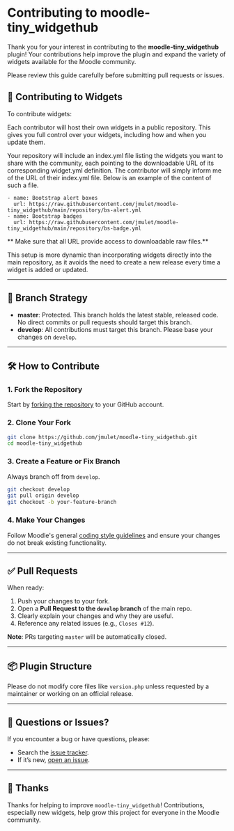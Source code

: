 
# Contributing to moodle-tiny_widgethub

Thank you for your interest in contributing to the **moodle-tiny_widgethub** plugin! Your contributions help improve the plugin and expand the variety of widgets available for the Moodle community.

Please review this guide carefully before submitting pull requests or issues.

## 🧩 Contributing to Widgets

To contribute widgets:

Each contributor will host their own widgets in a public repository. This gives you full control over your widgets, including how and when you update them.

Your repository will include an index.yml file listing the widgets you want to share with the community, each pointing to the downloadable URL of its corresponding widget.yml definition. The contributor will simply inform me of the URL of their index.yml file. Below is an example of the content of such a file.
```
- name: Bootstrap alert boxes
  url: https://raw.githubusercontent.com/jmulet/moodle-tiny_widgethub/main/repository/bs-alert.yml
- name: Bootstrap badges
  url: https://raw.githubusercontent.com/jmulet/moodle-tiny_widgethub/main/repository/bs-badge.yml
```
** Make sure that all URL provide access to downloadable raw files.**

This setup is more dynamic than incorporating widgets directly into the main repository, as it avoids the need to create a new release every time a widget is added or updated.

---

## 🔧 Branch Strategy

- **master**: Protected. This branch holds the latest stable, released code. No direct commits or pull requests should target this branch.
- **develop**: All contributions must target this branch. Please base your changes on `develop`.

---

## 🛠️ How to Contribute

### 1. Fork the Repository
Start by [forking the repository](https://github.com/jmulet/moodle-tiny_widgethub/fork) to your GitHub account.

### 2. Clone Your Fork
```bash
git clone https://github.com/jmulet/moodle-tiny_widgethub.git
cd moodle-tiny_widgethub
```

### 3. Create a Feature or Fix Branch
Always branch off from `develop`.

```bash
git checkout develop
git pull origin develop
git checkout -b your-feature-branch
```

### 4. Make Your Changes
Follow Moodle's general [coding style guidelines](https://moodledev.io/general/development/policies/codingstyle) and ensure your changes do not break existing functionality.

---



## ✅ Pull Requests

When ready:

1. Push your changes to your fork.
2. Open a **Pull Request to the `develop` branch** of the main repo.
3. Clearly explain your changes and why they are useful.
4. Reference any related issues (e.g., `Closes #12`).

**Note**: PRs targeting `master` will be automatically closed.

---

## 📦 Plugin Structure

Please do not modify core files like `version.php` unless requested by a maintainer or working on an official release.

---

## 💬 Questions or Issues?

If you encounter a bug or have questions, please:
- Search the [issue tracker](https://github.com/jmulet/moodle-tiny_widgethub/issues).
- If it’s new, [open an issue](https://github.com/jmulet/moodle-tiny_widgethub/issues/new).

---

## 🙏 Thanks

Thanks for helping to improve `moodle-tiny_widgethub`! Contributions, especially new widgets, help grow this project for everyone in the Moodle community.

